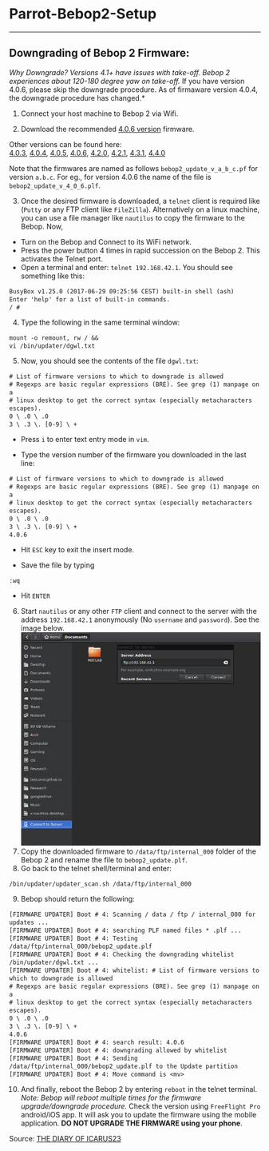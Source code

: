 # Parrot-Bebop2-Setup 

***
## Downgrading of Bebop 2 Firmware:
*Why Downgrade? Versions 4.1+ have issues with take-off. Bebop 2 experiences about 120-180 degree yaw on take-off.* If you have version 4.0.6, please skip the downgrade procedure. As of firmaware version 4.0.4, the downgrade procedure has changed.*

1. Connect your host machine to Bebop 2 via Wifi. 

2. Download the recommended [4.0.6 version](https://drive.google.com/open?id=1zrpRKtHe-TR_2FuedCzT5tQLqBkdp-Wy) firmware.

Other versions can be found here: <br />
[4.0.3](https://drive.google.com/open?id=1O4RBNLFKPhsZftSp4SUrgAJQNQsqYNCF), [4.0.4](https://drive.google.com/open?id=1X4IDXzgNrWdo4UWooByo7dMmTMmhng2E), [4.0.5](https://drive.google.com/open?id=1Na5ANPf5kCT_Nk1lxSXrvKhKcHNqo2_Y), [4.0.6](https://drive.google.com/open?id=1zrpRKtHe-TR_2FuedCzT5tQLqBkdp-Wy), [4.2.0](https://drive.google.com/open?id=1m72-I9pifd8PwQdeMOt1PEFuzDc4A6EH), [4.2.1](https://drive.google.com/open?id=1Hejt_EmKkXzUG-Ov9ZAeYIxU7XIGysvC), [4.3.1](https://drive.google.com/open?id=1wSwM9pdRsOSetmv1QOtJFEaOOWFMECtI), [4.4.0](https://drive.google.com/open?id=1e1uE-KZyVcUlgnGBhHri3eN6N4P2nZkd) <br />

Note that the firmwares are named as follows `bebop2_update_v_a_b_c.pf` for version `a.b.c`. For eg., for version 4.0.6 the name of the file is `bebop2_update_v_4_0_6.plf`.

3. Once the desired firmware is downloaded, a `telnet` client is required like (`Putty` or any FTP client like `FileZilla`). Alternatively on a linux machine, you can use a file manager like `nautilus` to copy the firmware to the Bebop. Now,
  * Turn on the Bebop and Connect to its WiFi network.
  * Press the power button 4 times in rapid succession on the Bebop 2. This activates the Telnet port.
  * Open a terminal and enter: `telnet 192.168.42.1`. 
You should see something like this:
```
BusyBox v1.25.0 (2017-06-29 09:25:56 CEST) built-in shell (ash)
Enter 'help' for a list of built-in commands.
/ #
```

4. Type the following in the same terminal window:
```
mount -o remount, rw / &&
vi /bin/updater/dgwl.txt
```

5. Now, you should see the contents of the file `dgwl.txt`:
```
# List of firmware versions to which to downgrade is allowed
# Regexps are basic regular expressions (BRE). See grep (1) manpage on a
# linux desktop to get the correct syntax (especially metacharacters escapes).
0 \ .0 \ .0
3 \ .3 \. [0-9] \ +
```
   * Press `i` to enter text entry mode in `vim`.
  
   * Type the version number of the firmware you downloaded in the last line:
  ```
  # List of firmware versions to which to downgrade is allowed 
  # Regexps are basic regular expressions (BRE). See grep (1) manpage on a 
  # linux desktop to get the correct syntax (especially metacharacters escapes). 
  0 \ .0 \ .0 
  3 \ .3 \. [0-9] \ + 
  4.0.6
  ```
  
   * Hit `ESC` key to exit the insert mode.
  
   * Save the file by typing 
  ```
  :wq
  ```
  
   * Hit `ENTER`
  
6. Start `nautilus` or any other `FTP` client and connect to the server with the address `192.168.42.1` anonymously (No `username` and `password`). See the image below.
![Telnet-Nautilus](img/telnet.png)
7. Copy the downloaded firmware to `/data/ftp/internal_000` folder of the Bebop 2 and rename the file to `bebop2_update.plf`.
8. Go back to the telnet shell/terminal and enter:
```
/bin/updater/updater_scan.sh /data/ftp/internal_000
```
9. Bebop should return the following:
```
[FIRMWARE UPDATER] Boot # 4: Scanning / data / ftp / internal_000 for updates ...
[FIRMWARE UPDATER] Boot # 4: searching PLF named files * .plf ...
[FIRMWARE UPDATER] Boot # 4: Testing /data/ftp/internal_000/bebop2_update.plf
[FIRMWARE UPDATER] Boot # 4: Checking the downgrading whitelist /bin/updater/dgwl.txt ...
[FIRMWARE UPDATER] Boot # 4: whitelist: # List of firmware versions to which to downgrade is allowed
# Regexps are basic regular expressions (BRE). See grep (1) manpage on a
# linux desktop to get the correct syntax (especially metacharacters escapes).
0 \ .0 \ .0
3 \ .3 \. [0-9] \ +
4.0.6
[FIRMWARE UPDATER] Boot # 4: search result: 4.0.6
[FIRMWARE UPDATER] Boot # 4: downgrading allowed by whitelist
[FIRMWARE UPDATER] Boot # 4: Sending
/data/ftp/internal_000/bebop2_update.plf to the Update partition
[FIRMWARE UPDATER] Boot # 4: Move command is <mv>
```
  
10. And finally, reboot the Bebop 2 by entering `reboot` in the telnet terminal. 
*Note: Bebop will reboot multiple times for the firmware upgrade/downgrade procedure.* 
Check the version using `FreeFlight Pro` android/iOS app. It will ask you to update the firmware using the mobile application. **DO NOT UPGRADE THE FIRMWARE using your phone**.


Source: [THE DIARY OF ICARUS23](https://icarus23blog.wordpress.com/2017/07/14/downgrade-del-firmware-del-bebop-2/)
